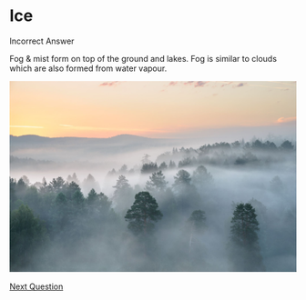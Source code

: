 # Ice

Incorrect Answer

Fog & mist form on top of the ground and lakes. Fog is similar to clouds which are also formed from water vapour.

![Rain%2056fb5a62007e453a9f030f1090ae5805/Pict_2.png](Rain%2056fb5a62007e453a9f030f1090ae5805/Pict_2.png)

[Next Question](../Q4%20-%20Rains%20falling%20on%20surface%20of%20earth%20and%20flowing%2028c35a2bf2f447b3b92f3b71fc896fe4.md)
